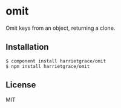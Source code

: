 
# omit

  Omit keys from an object, returning a clone.

## Installation

    $ component install harrietgrace/omit
    $ npm install harrietgrace/omit

## License

  MIT
